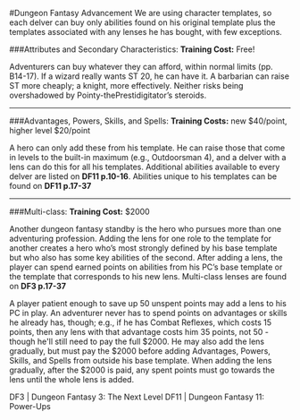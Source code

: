 #Dungeon Fantasy Advancement
We are using character templates, so each delver can buy only abilities found on his original template plus the templates associated with any lenses he has bought, with few exceptions.

###Attributes and Secondary Characteristics:
**Training Cost:** Free!

Adventurers can buy whatever they can afford, within normal limits (pp. B14-17). If a wizard really wants ST 20, he can have it. A barbarian can raise ST more cheaply; a knight, more effectively. Neither risks being overshadowed by Pointy-thePrestidigitator’s steroids.

---

###Advantages, Powers, Skills, and Spells:
**Training Costs:** new $40/point, higher level $20/point

A hero can only add these from his template. He can raise those that come in levels to the built-in maximum (e.g., Outdoorsman 4), and a delver with a lens can do this for all his templates. Additional abilities available to every delver are listed on **DF11 p.10-16**. Abilities unique to his templates can be found on **DF11 p.17-37**

---

###Multi-class:
**Training Cost:** $2000

Another dungeon fantasy standby is the hero who pursues more than one adventuring profession. Adding the lens for one role to the template for another creates a hero who’s most strongly defined by his base template but who also has some key abilities of the second. After adding a lens, the player can spend earned points on abilities from his PC’s base template or the template that corresponds to his new lens. Multi-class lenses are found on **DF3 p.17-37**

A player patient enough to save up 50 unspent points may add a lens to his PC in play. An adventurer never has to spend points on advantages or skills he already has, though; e.g., if he has Combat Reflexes, which costs 15 points, then any lens with that advantage costs him 35 points, not 50 - though he'll still need to pay the full $2000. He may also add the lens gradually, but must pay the $2000 before adding Advantages, Powers, Skills, and Spells from outside his base template. When adding the lens gradually, after the $2000 is paid, any spent points must go towards the lens until the whole lens is added.


DF3  | Dungeon Fantasy 3: The Next Level
DF11 | Dungeon Fantasy 11: Power-Ups